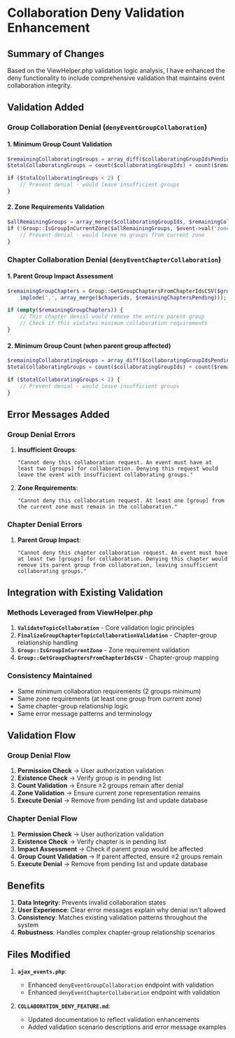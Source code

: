 # Collaboration Deny Validation Enhancement

## Summary of Changes

Based on the ViewHelper.php validation logic analysis, I have enhanced the deny functionality to include comprehensive validation that maintains event collaboration integrity.

## Validation Added

### Group Collaboration Denial (`denyEventGroupCollaboration`)

#### 1. Minimum Group Count Validation
```php
$remainingCollaboratingGroups = array_diff($collaboratingGroupIdsPending, [$groupid]);
$totalCollaboratingGroups = count($collaboratingGroupIds) + count($remainingCollaboratingGroups);

if ($totalCollaboratingGroups < 2) {
    // Prevent denial - would leave insufficient groups
}
```

#### 2. Zone Requirements Validation  
```php
$allRemainingGroups = array_merge($collaboratingGroupIds, $remainingCollaboratingGroups);
if (!Group::IsGroupInCurrentZone($allRemainingGroups, $event->val('zoneid'))) {
    // Prevent denial - would leave no groups from current zone
}
```

### Chapter Collaboration Denial (`denyEventChapterCollaboration`)

#### 1. Parent Group Impact Assessment
```php
$remainingGroupChapters = Group::GetGroupChaptersFromChapterIdsCSV($groupid, 
    implode(',', array_merge($chaperids, $remainingChaptersPending)));

if (empty($remainingGroupChapters)) {
    // This chapter denial would remove the entire parent group
    // Check if this violates minimum collaboration requirements
}
```

#### 2. Minimum Group Count (when parent group affected)
```php
$remainingCollaboratingGroups = array_diff($collaboratingGroupIdsPending, [$groupid]);
$totalCollaboratingGroups = count($collaboratingGroupIds) + count($remainingCollaboratingGroups);

if ($totalCollaboratingGroups < 2) {
    // Prevent denial - would leave insufficient groups
}
```

## Error Messages Added

### Group Denial Errors
1. **Insufficient Groups**: 
   ```
   "Cannot deny this collaboration request. An event must have at least two [groups] for collaboration. Denying this request would leave the event with insufficient collaborating groups."
   ```

2. **Zone Requirements**: 
   ```
   "Cannot deny this collaboration request. At least one [group] from the current zone must remain in the collaboration."
   ```

### Chapter Denial Errors
1. **Parent Group Impact**: 
   ```
   "Cannot deny this chapter collaboration request. An event must have at least two [groups] for collaboration. Denying this chapter would remove its parent group from collaboration, leaving insufficient collaborating groups."
   ```

## Integration with Existing Validation

### Methods Leveraged from ViewHelper.php
1. **`ValidateTopicCollaboration`** - Core validation logic principles
2. **`FinalizeGroupChapterTopicCollaborationValidation`** - Chapter-group relationship handling
3. **`Group::IsGroupInCurrentZone`** - Zone requirement validation
4. **`Group::GetGroupChaptersFromChapterIdsCSV`** - Chapter-group mapping

### Consistency Maintained
- Same minimum collaboration requirements (2 groups minimum)
- Same zone requirements (at least one group from current zone)
- Same chapter-group relationship logic
- Same error message patterns and terminology

## Validation Flow

### Group Denial Flow
1. **Permission Check** → User authorization validation
2. **Existence Check** → Verify group is in pending list  
3. **Count Validation** → Ensure ≥2 groups remain after denial
4. **Zone Validation** → Ensure current zone representation remains
5. **Execute Denial** → Remove from pending list and update database

### Chapter Denial Flow
1. **Permission Check** → User authorization validation
2. **Existence Check** → Verify chapter is in pending list
3. **Impact Assessment** → Check if parent group would be affected
4. **Group Count Validation** → If parent affected, ensure ≥2 groups remain
5. **Execute Denial** → Remove from pending list and update database

## Benefits

1. **Data Integrity**: Prevents invalid collaboration states
2. **User Experience**: Clear error messages explain why denial isn't allowed
3. **Consistency**: Matches existing validation patterns throughout the system
4. **Robustness**: Handles complex chapter-group relationship scenarios

## Files Modified

1. **`ajax_events.php`**: 
   - Enhanced `denyEventGroupCollaboration` endpoint with validation
   - Enhanced `denyEventChapterCollaboration` endpoint with validation

2. **`COLLABORATION_DENY_FEATURE.md`**: 
   - Updated documentation to reflect validation enhancements
   - Added validation scenario descriptions and error message examples
